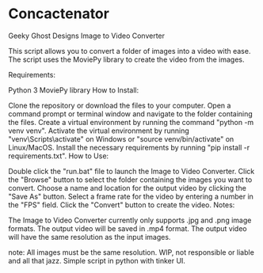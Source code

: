 # Concactenator
Geeky Ghost Designs Image to Video Converter

This script allows you to convert a folder of images into a video with ease. The script uses the MoviePy library to create the video from the images.

Requirements:

Python 3
MoviePy library
How to Install:

Clone the repository or download the files to your computer.
Open a command prompt or terminal window and navigate to the folder containing the files.
Create a virtual environment by running the command "python -m venv venv".
Activate the virtual environment by running "venv\Scripts\activate" on Windows or "source venv/bin/activate" on Linux/MacOS.
Install the necessary requirements by running "pip install -r requirements.txt".
How to Use:

Double click the "run.bat" file to launch the Image to Video Converter.
Click the "Browse" button to select the folder containing the images you want to convert.
Choose a name and location for the output video by clicking the "Save As" button.
Select a frame rate for the video by entering a number in the "FPS" field.
Click the "Convert" button to create the video.
Notes:

The Image to Video Converter currently only supports .jpg and .png image formats.
The output video will be saved in .mp4 format.
The output video will have the same resolution as the input images.

note: All images must be the same resolution. WIP, not responsible or liable and all that jazz. Simple script in python with tinker UI. 
